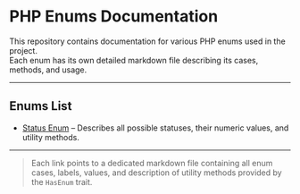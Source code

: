 # PHP Enums Documentation

This repository contains documentation for various PHP enums used in the project.  
Each enum has its own detailed markdown file describing its cases, methods, and usage.

---

## Enums List

- [Status Enum](ENUM.md) – Describes all possible statuses, their numeric values, and utility methods.   

---

> Each link points to a dedicated markdown file containing all enum cases, labels, values, and description of utility methods provided by the `HasEnum` trait.
